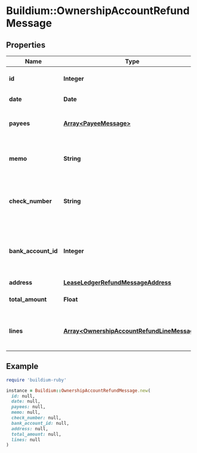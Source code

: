 # Buildium::OwnershipAccountRefundMessage

## Properties

| Name | Type | Description | Notes |
| ---- | ---- | ----------- | ----- |
| **id** | **Integer** | Refund unique identifier. | [optional] |
| **date** | **Date** | Date of the refund. | [optional] |
| **payees** | [**Array&lt;PayeeMessage&gt;**](PayeeMessage.md) | List of payees being refunded. | [optional] |
| **memo** | **String** | Memo associated with the refund, if applicable. | [optional] |
| **check_number** | **String** | Check number associated with the refund, if applicable. | [optional] |
| **bank_account_id** | **Integer** | Unique identifier of the bank account that the refund was made from. | [optional] |
| **address** | [**LeaseLedgerRefundMessageAddress**](LeaseLedgerRefundMessageAddress.md) |  | [optional] |
| **total_amount** | **Float** | Total amount of the refund. | [optional] |
| **lines** | [**Array&lt;OwnershipAccountRefundLineMessage&gt;**](OwnershipAccountRefundLineMessage.md) | A collection of line items included in the refund. | [optional] |

## Example

```ruby
require 'buildium-ruby'

instance = Buildium::OwnershipAccountRefundMessage.new(
  id: null,
  date: null,
  payees: null,
  memo: null,
  check_number: null,
  bank_account_id: null,
  address: null,
  total_amount: null,
  lines: null
)
```

